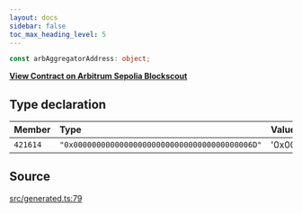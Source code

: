 ```yaml
---
layout: docs
sidebar: false
toc_max_heading_level: 5
---
```


```ts
const arbAggregatorAddress: object;
```

[**View Contract on Arbitrum Sepolia Blockscout**](https://sepolia-explorer.arbitrum.io/address/0x000000000000000000000000000000000000006d)

## Type declaration

| Member   | Type                                           | Value                                        |
| :------- | :--------------------------------------------- | :------------------------------------------- |
| `421614` | `"0x000000000000000000000000000000000000006D"` | '0x000000000000000000000000000000000000006D' |

## Source

[src/generated.ts:79](https://github.com/OffchainLabs/arbitrum-orbit-sdk/blob/9d5595a042e42f7d6b9af10a84816c98ea30f330/src/generated.ts#L79)
